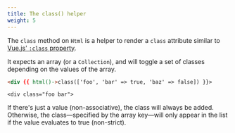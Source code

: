 ```yaml
---
title: The class() helper
weight: 5
---
```


The `class` method on `Html` is a helper to render a `class` attribute similar to [Vue.js' `:class` property](https://vuejs.org/guide/essentials/class-and-style.html#Object-Syntax).

It expects an array (or a `Collection`), and will toggle a set of classes depending on the values of the array.

```html
<div {{ html()->class(['foo', 'bar' => true, 'baz' => false]) }}>
```

```div
<div class="foo bar">
```

If there's just a value (non-associative), the class will always be added. Otherwise, the class—specified by the array key—will only appear in the list if the value evaluates to true (non-strict).
